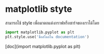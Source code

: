 # matplotlib styte

สามารถใช้ style เพื่อมาตกแต่งกราฟหรือชาร์จของเราได้โดย

```python
import matplotlib.pyplot as plt
plt.style.use('ชื่อสไตล์ใน documentation')
```

[doc](import matplotlib.pyplot as plt)